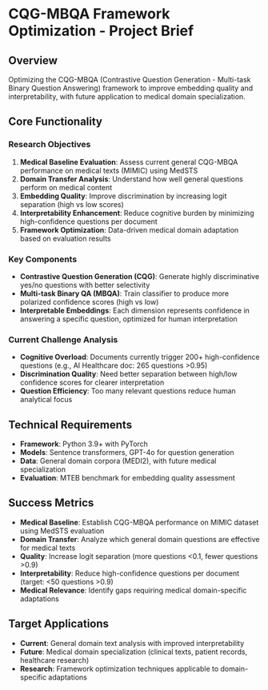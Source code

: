 # CQG-MBQA Framework Optimization - Project Brief

## Overview
Optimizing the CQG-MBQA (Contrastive Question Generation - Multi-task Binary Question Answering) framework to improve embedding quality and interpretability, with future application to medical domain specialization.

## Core Functionality

### Research Objectives
1. **Medical Baseline Evaluation**: Assess current general CQG-MBQA performance on medical texts (MIMIC) using MedSTS
2. **Domain Transfer Analysis**: Understand how well general questions perform on medical content
3. **Embedding Quality**: Improve discrimination by increasing logit separation (high vs low scores)
4. **Interpretability Enhancement**: Reduce cognitive burden by minimizing high-confidence questions per document
5. **Framework Optimization**: Data-driven medical domain adaptation based on evaluation results

### Key Components
- **Contrastive Question Generation (CQG)**: Generate highly discriminative yes/no questions with better selectivity
- **Multi-task Binary QA (MBQA)**: Train classifier to produce more polarized confidence scores (high vs low)
- **Interpretable Embeddings**: Each dimension represents confidence in answering a specific question, optimized for human interpretation

### Current Challenge Analysis
- **Cognitive Overload**: Documents currently trigger 200+ high-confidence questions (e.g., AI Healthcare doc: 265 questions >0.95)
- **Discrimination Quality**: Need better separation between high/low confidence scores for clearer interpretation
- **Question Efficiency**: Too many relevant questions reduce human analytical focus

## Technical Requirements
- **Framework**: Python 3.9+ with PyTorch
- **Models**: Sentence transformers, GPT-4o for question generation  
- **Data**: General domain corpora (MEDI2), with future medical specialization
- **Evaluation**: MTEB benchmark for embedding quality assessment

## Success Metrics
- **Medical Baseline**: Establish CQG-MBQA performance on MIMIC dataset using MedSTS evaluation
- **Domain Transfer**: Analyze which general domain questions are effective for medical texts
- **Quality**: Increase logit separation (more questions <0.1, fewer questions >0.9)
- **Interpretability**: Reduce high-confidence questions per document (target: <50 questions >0.9)
- **Medical Relevance**: Identify gaps requiring medical domain-specific adaptations

## Target Applications
- **Current**: General domain text analysis with improved interpretability
- **Future**: Medical domain specialization (clinical texts, patient records, healthcare research)
- **Research**: Framework optimization techniques applicable to domain-specific adaptations